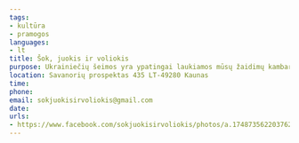 ```yaml
---
tags:
- kultūra
- pramogos
languages:
- lt
title: Šok, juokis ir voliokis
purpose: Ukrainiečių šeimos yra ypatingai laukiamos mūsų žaidimų kambaryje - jiems visos pramogos nemokamos, taip pat jie bus nemokamai vaišinami mūsų gaminamomis picomis. 
location: Savanorių prospektas 435 LT-49280 Kaunas
time: 
phone: 
email: sokjuokisirvoliokis@gmail.com
date: 
urls:
- https://www.facebook.com/sokjuokisirvoliokis/photos/a.1748735622037621/3163296083914894
---
```

